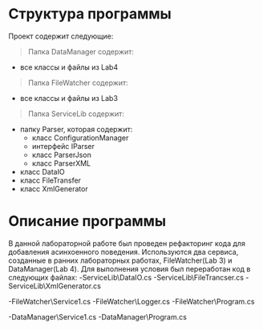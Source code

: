 # Структура программы
Проект содержит следующие:

> Папка DataManager содержит:
- все классы и файлы из Lab4

> Папка FileWatcher содержит:
- все классы и файлы из Lab3

> Папка ServiceLib содержит:
  - папку Parser, которая содержит:
    - класс ConfigurationManager
    - интерфейс IParser
    - класс ParserJson
    - класс ParserXML
- класс DataIO
- класс FileTransfer
- класс XmlGenerator

# Описание программы
В данной лабораторной работе был проведен рефакторинг кода для добавления асинхоенного поведения. Используются два сервиса, созданные в ранних лабораторных работах, FileWatcher(Lab 3) и DataManager(Lab 4). Для выполнения условия был переработан код в следующих файлах:
-ServiceLib\DataIO.cs
-ServiceLib\FileTrancser.cs
-ServiceLib\XmlGenerator.cs

-FileWatcher\Service1.cs
-FileWatcher\Logger.cs
-FileWatcher\Program.cs

-DataManager\Service1.cs
-DataManager\Program.cs
